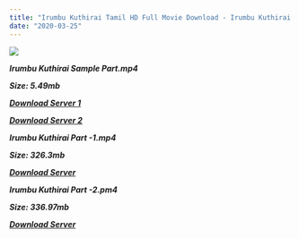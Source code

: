 ```yaml
---
title: "Irumbu Kuthirai Tamil HD Full Movie Download - Irumbu Kuthirai Tamil HD Movie Download"
date: "2020-03-25"
---
```


![](https://images.moviebuff.com/6e9f5ddf-a5bc-4a29-a05d-0fcbfc053313?w=1000)

**_Irumbu Kuthirai Sample Part.mp4_**

**_Size: 5.49mb_**

**_[Download Server 1](http://dl2.tamilsrcg.xyz/load/2014/Irumbu{8713b6b5f6e59cdcf244c33a3a7a492372c7347c9d869ddefa7d70dd3612d3d9}20Kuthirai/Irumbu{8713b6b5f6e59cdcf244c33a3a7a492372c7347c9d869ddefa7d70dd3612d3d9}20Kuthirai{8713b6b5f6e59cdcf244c33a3a7a492372c7347c9d869ddefa7d70dd3612d3d9}20(2014){8713b6b5f6e59cdcf244c33a3a7a492372c7347c9d869ddefa7d70dd3612d3d9}20DvdRip{8713b6b5f6e59cdcf244c33a3a7a492372c7347c9d869ddefa7d70dd3612d3d9}20HD{8713b6b5f6e59cdcf244c33a3a7a492372c7347c9d869ddefa7d70dd3612d3d9}20Part{8713b6b5f6e59cdcf244c33a3a7a492372c7347c9d869ddefa7d70dd3612d3d9}20Sample.mp4)_**

**_[Download Server 2](http://dl2.tamilsrcg.xyz/load/2014/Irumbu{8713b6b5f6e59cdcf244c33a3a7a492372c7347c9d869ddefa7d70dd3612d3d9}20Kuthirai/Irumbu{8713b6b5f6e59cdcf244c33a3a7a492372c7347c9d869ddefa7d70dd3612d3d9}20Kuthirai{8713b6b5f6e59cdcf244c33a3a7a492372c7347c9d869ddefa7d70dd3612d3d9}20(2014){8713b6b5f6e59cdcf244c33a3a7a492372c7347c9d869ddefa7d70dd3612d3d9}20DvdRip{8713b6b5f6e59cdcf244c33a3a7a492372c7347c9d869ddefa7d70dd3612d3d9}20HD{8713b6b5f6e59cdcf244c33a3a7a492372c7347c9d869ddefa7d70dd3612d3d9}20Part{8713b6b5f6e59cdcf244c33a3a7a492372c7347c9d869ddefa7d70dd3612d3d9}20Sample.mp4)_**

**_Irumbu Kuthirai Part -1.mp4_**

**_Size: 326.3mb_**

**_[Download Server](http://dl2.tamilsrcg.xyz/load/2014/Irumbu{8713b6b5f6e59cdcf244c33a3a7a492372c7347c9d869ddefa7d70dd3612d3d9}20Kuthirai/Irumbu{8713b6b5f6e59cdcf244c33a3a7a492372c7347c9d869ddefa7d70dd3612d3d9}20Kuthirai{8713b6b5f6e59cdcf244c33a3a7a492372c7347c9d869ddefa7d70dd3612d3d9}20(2014){8713b6b5f6e59cdcf244c33a3a7a492372c7347c9d869ddefa7d70dd3612d3d9}20DvdRip{8713b6b5f6e59cdcf244c33a3a7a492372c7347c9d869ddefa7d70dd3612d3d9}20HD{8713b6b5f6e59cdcf244c33a3a7a492372c7347c9d869ddefa7d70dd3612d3d9}20Part{8713b6b5f6e59cdcf244c33a3a7a492372c7347c9d869ddefa7d70dd3612d3d9}201.mp4)_** 

**_Irumbu Kuthirai Part -2.pm4_**

**_Size: 336.97mb_**

**_[Download Server](http://dl2.tamilsrcg.xyz/load/2014/Irumbu{8713b6b5f6e59cdcf244c33a3a7a492372c7347c9d869ddefa7d70dd3612d3d9}20Kuthirai/Irumbu{8713b6b5f6e59cdcf244c33a3a7a492372c7347c9d869ddefa7d70dd3612d3d9}20Kuthirai{8713b6b5f6e59cdcf244c33a3a7a492372c7347c9d869ddefa7d70dd3612d3d9}20(2014){8713b6b5f6e59cdcf244c33a3a7a492372c7347c9d869ddefa7d70dd3612d3d9}20DvdRip{8713b6b5f6e59cdcf244c33a3a7a492372c7347c9d869ddefa7d70dd3612d3d9}20HD{8713b6b5f6e59cdcf244c33a3a7a492372c7347c9d869ddefa7d70dd3612d3d9}20Part{8713b6b5f6e59cdcf244c33a3a7a492372c7347c9d869ddefa7d70dd3612d3d9}202.mp4)_**
